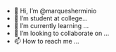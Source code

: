 - 👋 Hi, I’m @marquesherminio
- 👀 I’m student at college...
- 🌱 I’m currently learning ...
- 💞️ I’m looking to collaborate on ...
- 📫 How to reach me ...

<!---
marquesherminio/marquesherminio is a ✨ special ✨ repository because its `README.md` (this file) appears on your GitHub profile.
You can click the Preview link to take a look at your changes.
--->
